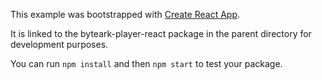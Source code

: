 This example was bootstrapped with [Create React App](https://github.com/facebook/create-react-app).

It is linked to the byteark-player-react package in the parent directory for development purposes.

You can run `npm install` and then `npm start` to test your package.

